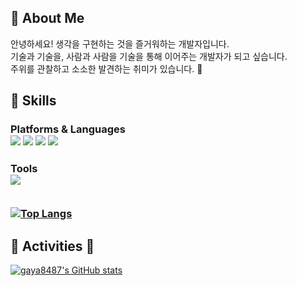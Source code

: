 
👋 About Me
---
안녕하세요! 생각을 구현하는 것을 즐거워하는 개발자입니다. <br>
기술과 기술을, 사람과 사람을 기술을 통해 이어주는 개발자가 되고 싶습니다.<br>
주위를 관찰하고 소소한 발견하는 취미가 있습니다. 🦉
 

🔨 Skills
---
<h3>Platforms & Languages
<div>
  <img src="https://img.shields.io/badge/Java-red?style=for-the-badge&logo=Java&logoColor=white"/></a> 
  <img src="https://img.shields.io/badge/spring-brightgreen?style=for-the-badge&logo=Spring&logoColor=white"/></a>
  <img src="https://img.shields.io/badge/Javascript-ffb13b?style=for-the-badge&logo=Javascript&logoColor=white"/></a> 
  <img src="https://img.shields.io/badge/Mysql-E6B91E?style=for-the-badge&logo=MySql&logoColor=white"/></a>
</div>
<h3>Tools
  
<br>
  
<div>
  <img src="https://img.shields.io/badge/Git-F05032?style=for-the-badge&logo=Git&logoColor=white">
 </div>

<br>

[![Top Langs](https://github-readme-stats.vercel.app/api/top-langs/?username=gaya8487&layout=compact&hide=css,html,php)](https://github.com/anuraghazra/github-readme-stats)
 

🌟 Activities 🌟
---
[![gaya8487's GitHub stats](https://github-readme-stats.vercel.app/api?username=gaya8487&show_icons=true&theme=nord)](https://github.com/anuraghazra/github-readme-stats)


<!--
**gaya8487/gaya8487** is a ✨ _special_ ✨ repository because its `README.md` (this file) appears on your GitHub profile.

Here are some ideas to get you started:

- 🔭 I’m currently working on ...
- 🌱 I’m currently learning ...
- 👯 I’m looking to collaborate on ...
- 🤔 I’m looking for help with ...
- 💬 Ask me about ...
- 📫 How to reach me: ...
- 😄 Pronouns: ...
- ⚡ Fun fact: ...
-->
